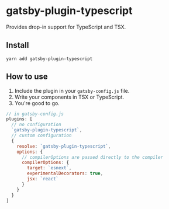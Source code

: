 # gatsby-plugin-typescript
Provides drop-in support for TypeScript and TSX.

## Install
`yarn add gatsby-plugin-typescript`

## How to use
1. Include the plugin in your `gatsby-config.js` file.
2. Write your components in TSX or TypeScript.
3. You're good to go.

```javascript
// in gatsby-config.js
plugins: [
  // no configuration
  `gatsby-plugin-typescript`,
  // custom configuration
  {
    resolve: `gatsby-plugin-typescript`,
    options: {
      // compilerOptions are passed directly to the compiler
      compilerOptions: {
        target: `esnext`,
        experimentalDecorators: true,
        jsx: `react`
      }
    }
  }
]
```